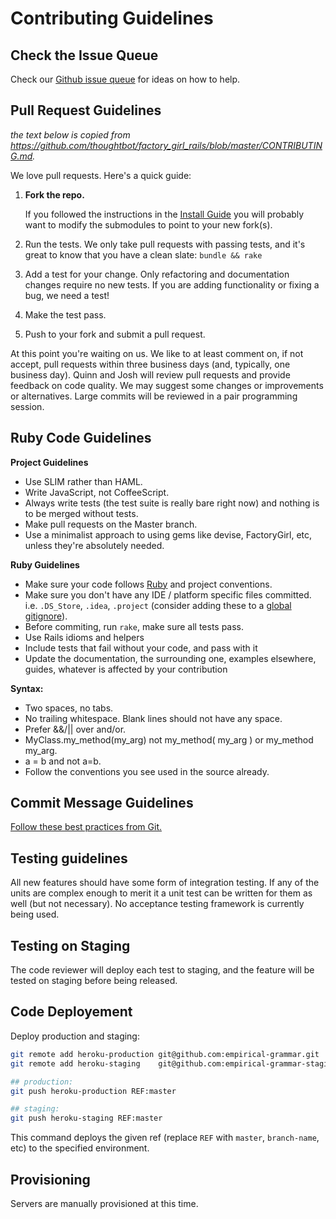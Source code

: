 # Contributing Guidelines

## Check the Issue Queue
Check our [Github issue queue](https://github.com/empirical-org/Compass/issues?state=open) for ideas on how to help.


## Pull Request Guidelines
*the text below is copied from https://github.com/thoughtbot/factory_girl_rails/blob/master/CONTRIBUTING.md.*

We love pull requests. Here's a quick guide:

1. __Fork the repo.__

   If you followed the instructions in the 
   [Install Guide](/Getting-Started/Install/Install%20Guide.md)
   you will probably want to modify the submodules to point to your new fork(s).

2. Run the tests. We only take pull requests with passing tests, and it's great
to know that you have a clean slate: `bundle && rake`

3. Add a test for your change. Only refactoring and documentation changes
require no new tests. If you are adding functionality or fixing a bug, we need
a test!

4. Make the test pass.

5. Push to your fork and submit a pull request.


At this point you're waiting on us. We like to at least comment on, if not accept, pull requests within three business days (and, typically, one business day). Quinn and Josh will review pull requests and provide feedback on code quality. We may suggest some changes or improvements or alternatives. Large commits will be reviewed in a pair programming session.

## Ruby Code Guidelines

**Project Guidelines**
* Use SLIM rather than HAML. 
* Write JavaScript, not CoffeeScript.
* Always write tests (the test suite is really bare right now) and nothing is to be merged without tests.
* Make pull requests on the Master branch. 
* Use a minimalist approach to using gems like devise, FactoryGirl, etc, unless they're absolutely needed.

**Ruby Guidelines**
* Make sure your code follows [Ruby](https://github.com/styleguide/ruby) and project conventions.
* Make sure you don't have any IDE / platform specific files committed. i.e.
    `.DS_Store`, `.idea`, `.project` (consider adding these to a [global gitignore](https://help.github.com/articles/ignoring-files#global-gitignore)).
* Before commiting, run `rake`, make sure all tests pass.
* Use Rails idioms and helpers
* Include tests that fail without your code, and pass with it
* Update the documentation, the surrounding one, examples elsewhere, guides, whatever is affected by your contribution

**Syntax:**
* Two spaces, no tabs.
* No trailing whitespace. Blank lines should not have any space.
* Prefer &&/|| over and/or.
* MyClass.my_method(my_arg) not my_method( my_arg ) or my_method my_arg.
* a = b and not a=b.
* Follow the conventions you see used in the source already.



## Commit Message Guidelines

[Follow these best practices from Git.](http://git-scm.com/book/ch5-2.html#Commit-Guidelines)


## Testing guidelines

All new features should have some form of integration testing. If any of the units are complex enough to merit it a unit test can be written for them as well (but not necessary). No acceptance testing framework is currently being used.

## Testing on Staging

The code reviewer will deploy each test to staging, and the feature will be tested on staging before being released. 


## Code Deployement

Deploy production and staging:

~~~ sh
git remote add heroku-production git@github.com:empirical-grammar.git
git remote add heroku-staging    git@github.com:empirical-grammar-staging.git

## production:
git push heroku-production REF:master

## staging:
git push heroku-staging REF:master
~~~

This command deploys the given ref (replace `REF` with `master`, `branch-name`, etc) to the specified environment.


## Provisioning 

Servers are manually provisioned at this time.

